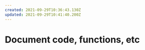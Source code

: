 ```yaml
---
created: 2021-09-29T10:36:43.130Z
updated: 2021-09-29T10:41:40.200Z
---
```


# Document code, functions, etc
